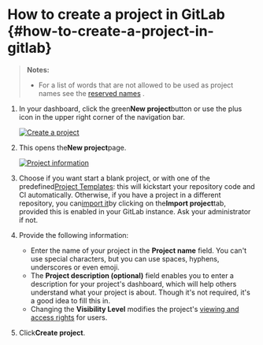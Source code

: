 # How to create a project in GitLab {#how-to-create-a-project-in-gitlab}

> **Notes:**
>
> * For a list of words that are not allowed to be used as project names see the
>   [reserved names](https://docs.gitlab.com/ee/user/reserved_names.html)
>   .

1. In your dashboard, click the green**New project**button or use the plus icon in the upper right corner of the navigation bar.

   [![](https://docs.gitlab.com/ee/gitlab-basics/img/create_new_project_button.png "Create a project")](https://docs.gitlab.com/ee/gitlab-basics/img/create_new_project_button.png)

2. This opens the**New project**page.

   [![](https://docs.gitlab.com/ee/gitlab-basics/img/create_new_project_info.png "Project information")](https://docs.gitlab.com/ee/gitlab-basics/img/create_new_project_info.png)

3. Choose if you want start a blank project, or with one of the predefined[Project Templates](https://gitlab.com/gitlab-org/project-templates): this will kickstart your repository code and CI automatically. Otherwise, if you have a project in a different repository, you can[import it](https://docs.gitlab.com/ee/workflow/importing/README.html)by clicking on the**Import project**tab, provided this is enabled in your GitLab instance. Ask your administrator if not.

4. Provide the following information:

   * Enter the name of your project in the
     **Project name**
     field. You can't use special characters, but you can use spaces, hyphens, underscores or even emoji.
   * The
     **Project description \(optional\)**
     field enables you to enter a description for your project's dashboard, which will help others understand what your project is about. Though it's not required, it's a good idea to fill this in.
   * Changing the
     **Visibility Level**
     modifies the project's
     [viewing and access rights](https://docs.gitlab.com/ee/public_access/public_access.html)
     for users.

5. Click**Create project**.



